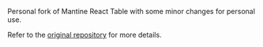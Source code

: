 Personal fork of Mantine React Table with some minor changes for personal use.

Refer to the [original repository](https://github.com/KevinVandy/mantine-react-table) for more details.
